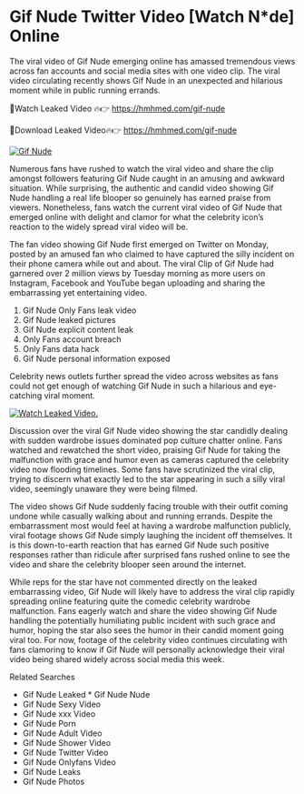 ﻿# Gif Nude Twitter Video [Watch N*de] Online

The viral video of ﻿Gif Nude emerging online has amassed tremendous views across fan accounts and social media sites with one video clip. The viral video circulating recently shows ﻿Gif Nude in an unexpected and hilarious moment while in public running errands. 

🔴Watch Leaked Video 🔥👉  https://hmhmed.com/gif-nude 

🔴Download Leaked Video🔥👉  https://hmhmed.com/gif-nude 

[![Gif Nude](https://i.imgur.com/dJHk4Zq.gif)](https://hmhmed.com/gif-nude)

Numerous fans have rushed to watch the viral video and share the clip amongst followers featuring ﻿Gif Nude caught in an amusing and awkward situation. While surprising, the authentic and candid video showing ﻿Gif Nude handling a real life blooper so genuinely has earned praise from viewers. Nonetheless, fans watch the current viral video of ﻿Gif Nude that emerged online with delight and clamor for what the celebrity icon’s reaction to the widely spread viral video will be.

The fan video showing ﻿Gif Nude first emerged on Twitter on Monday, posted by an amused fan who claimed to have captured the silly incident on their phone camera while out and about. The viral Clip of ﻿Gif Nude had garnered over 2 million views by Tuesday morning as more users on Instagram, Facebook and YouTube began uploading and sharing the embarrassing yet entertaining video. 

1. ﻿Gif Nude Only Fans leak video
2. ﻿Gif Nude leaked pictures
3. ﻿Gif Nude explicit content leak
4. Only Fans account breach
5. Only Fans data hack
6. ﻿Gif Nude personal information exposed

Celebrity news outlets further spread the video across websites as fans could not get enough of watching ﻿Gif Nude in such a hilarious and eye-catching viral moment. 

[![Watch Leaked Video.](https://miro.medium.com/v2/resize:fit:828/format:webp/1*cilzJN44JGOrTw9NJCrNHA.gif "Watch Leaked Video")](https://hmhmed.com/gif-nude)

Discussion over the viral ﻿Gif Nude video showing the star candidly dealing with sudden wardrobe issues dominated pop culture chatter online. Fans watched and rewatched the short video, praising ﻿Gif Nude for taking the malfunction with grace and humor even as cameras captured the celebrity video now flooding timelines. Some fans have scrutinized the viral clip, trying to discern what exactly led to the star appearing in such a silly viral video, seemingly unaware they were being filmed.

The video shows ﻿Gif Nude suddenly facing trouble with their outfit coming undone while casually walking about and running errands. Despite the embarrassment most would feel at having a wardrobe malfunction publicly, viral footage shows ﻿Gif Nude simply laughing the incident off themselves. It is this down-to-earth reaction that has earned ﻿Gif Nude such positive responses rather than ridicule after surprised fans rushed online to see the video and share the celebrity blooper seen around the internet.  

While reps for the star have not commented directly on the leaked embarrassing video, ﻿Gif Nude will likely have to address the viral clip rapidly spreading online featuring quite the comedic celebrity wardrobe malfunction. Fans eagerly watch and share the video showing ﻿Gif Nude handling the potentially humiliating public incident with such grace and humor, hoping the star also sees the humor in their candid moment going viral too. For now, footage of the celebrity video continues circulating with fans clamoring to know if ﻿Gif Nude will personally acknowledge their viral video being shared widely across social media this week.

Related Searches
* ﻿Gif Nude Leaked
﻿* Gif Nude Nude
* ﻿Gif Nude Sexy Video
* ﻿Gif Nude xxx Video
* ﻿Gif Nude Porn
* ﻿Gif Nude Adult Video
* ﻿Gif Nude Shower Video
* ﻿Gif Nude Twitter Video
* ﻿Gif Nude Onlyfans Video
* ﻿Gif Nude Leaks
* ﻿Gif Nude Photos